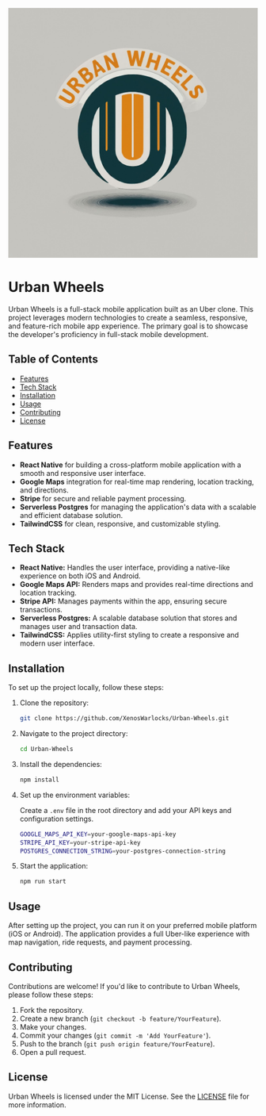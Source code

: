 ![Logo](assets/images/urban-wheels-logo.jpg)

# Urban Wheels

Urban Wheels is a full-stack mobile application built as an Uber clone. This project leverages modern technologies to create a seamless, responsive, and feature-rich mobile app experience. The primary goal is to showcase the developer's proficiency in full-stack mobile development.

## Table of Contents

- [Features](#features)
- [Tech Stack](#tech-stack)
- [Installation](#installation)
- [Usage](#usage)
- [Contributing](#contributing)
- [License](#license)

## Features

- **React Native** for building a cross-platform mobile application with a smooth and responsive user interface.
- **Google Maps** integration for real-time map rendering, location tracking, and directions.
- **Stripe** for secure and reliable payment processing.
- **Serverless Postgres** for managing the application's data with a scalable and efficient database solution.
- **TailwindCSS** for clean, responsive, and customizable styling.

## Tech Stack

- **React Native:** Handles the user interface, providing a native-like experience on both iOS and Android.
- **Google Maps API:** Renders maps and provides real-time directions and location tracking.
- **Stripe API:** Manages payments within the app, ensuring secure transactions.
- **Serverless Postgres:** A scalable database solution that stores and manages user and transaction data.
- **TailwindCSS:** Applies utility-first styling to create a responsive and modern user interface.

## Installation

To set up the project locally, follow these steps:

1. Clone the repository:

    ```bash
    git clone https://github.com/XenosWarlocks/Urban-Wheels.git
    ```

2. Navigate to the project directory:

    ```bash
    cd Urban-Wheels
    ```

3. Install the dependencies:

    ```bash
    npm install
    ```

4. Set up the environment variables:

    Create a `.env` file in the root directory and add your API keys and configuration settings.

    ```bash
    GOOGLE_MAPS_API_KEY=your-google-maps-api-key
    STRIPE_API_KEY=your-stripe-api-key
    POSTGRES_CONNECTION_STRING=your-postgres-connection-string
    ```

5. Start the application:

    ```bash
    npm run start
    ```

## Usage

After setting up the project, you can run it on your preferred mobile platform (iOS or Android). The application provides a full Uber-like experience with map navigation, ride requests, and payment processing.

## Contributing

Contributions are welcome! If you'd like to contribute to Urban Wheels, please follow these steps:

1. Fork the repository.
2. Create a new branch (`git checkout -b feature/YourFeature`).
3. Make your changes.
4. Commit your changes (`git commit -m 'Add YourFeature'`).
5. Push to the branch (`git push origin feature/YourFeature`).
6. Open a pull request.

## License

Urban Wheels is licensed under the MIT License. See the [LICENSE](LICENSE) file for more information.
